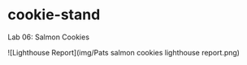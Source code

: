 # cookie-stand
Lab 06: Salmon Cookies

![Lighthouse Report](img/Pats salmon cookies lighthouse report.png)
